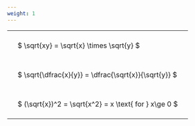 ```yaml
---
weight: 1
---
```


<style type="text/css">
#T_e8ffc th.col_heading {
  text-align: left;
  font-size: 1em;
}
#T_e8ffc td {
  text-align: left;
  font-size: 1em;
  padding: 1.5em;
}
</style>
<table id="T_e8ffc">
  <thead>
  </thead>
  <tbody>
    <tr>
      <td id="T_e8ffc_row0_col0" class="data row0 col0" >$ \sqrt{xy} = \sqrt{x} \times \sqrt{y} $</td>
    </tr>
    <tr>
      <td id="T_e8ffc_row1_col0" class="data row1 col0" >$ \sqrt{\dfrac{x}{y}} = \dfrac{\sqrt{x}}{\sqrt{y}} $</td>
    </tr>
    <tr>
      <td id="T_e8ffc_row2_col0" class="data row2 col0" >$ (\sqrt{x})^2 = \sqrt{x^2} = x \text{ for } x\ge 0 $</td>
    </tr>
  </tbody>
</table>
